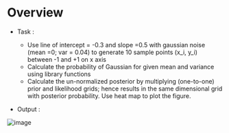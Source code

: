 # Overview
* Task : 
  * Use line of intercept = -0.3 and slope =0.5 with gaussian noise (mean =0; var = 0.04) to generate 10 sample points (x_i, y_i) between -1 and +1 on x axis
  * Calculate the probability of Gaussian for given mean and variance using library functions
  * Calculate the un-normalized posterior by multiplying (one-to-one) prior and likelihood grids; hence results in the same dimensional grid with posterior probability. Use heat       map to plot the figure.

* Output :


![image](https://user-images.githubusercontent.com/69835817/108317690-a9c9f800-71e4-11eb-83c0-c9a681c289ca.png)


